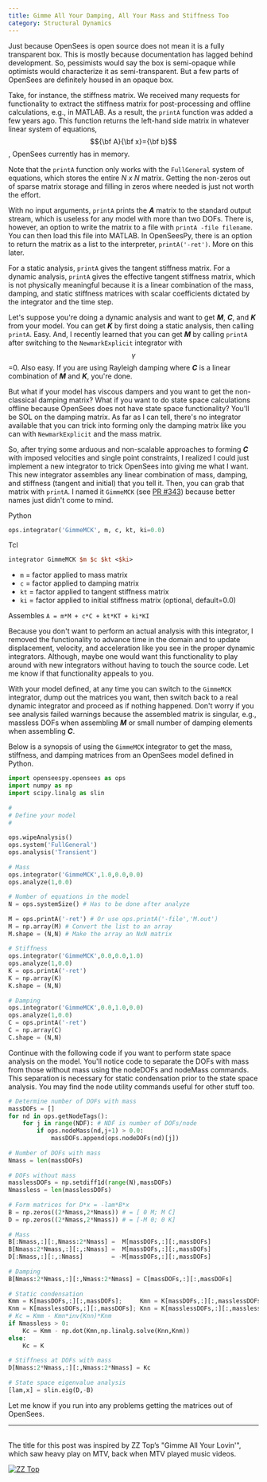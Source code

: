 ```yaml
---
title: Gimme All Your Damping, All Your Mass and Stiffness Too
category: Structural Dynamics
---
```


Just because OpenSees is open source does not mean it is a fully transparent box. This is mostly because documentation has lagged behind development. So, pessimists would say the box is semi-opaque while optimists would characterize it as semi-transparent. But a few parts of OpenSees are definitely housed in an opaque box.

Take, for instance, the stiffness matrix. We received many requests for functionality to extract the stiffness matrix for post-processing and offline calculations, e.g., in MATLAB. As a result, the `printA` function was added a few years ago. This function returns the left-hand side matrix in whatever linear system of equations, $${\bf A}{\bf x}={\bf b}$$, OpenSees currently has in memory.

Note that the `printA` function only works with the `FullGeneral` system of equations, which stores the entire _N x N_ matrix. Getting the non-zeros out of sparse matrix storage and filling in zeros where needed is just not worth the effort.

With no input arguments, `printA` prints the _**A**_ matrix to the standard output stream, which is useless for any model with more than two DOFs. There is, however, an option to write the matrix to a file with `printA -file filename`. You can then load this file into MATLAB. In OpenSeesPy, there is an option to return the matrix as a list to the interpreter, `printA('-ret')`. More on this later.

For a static analysis, `printA` gives the tangent stiffness matrix. For a dynamic analysis, `printA` gives the effective tangent stiffness matrix, which is not physically meaningful because it is a linear combination of the mass, damping, and static stiffness matrices with scalar coefficients dictated by the integrator and the time step.

Let's suppose you're doing a dynamic analysis and want to get _**M**_, _**C**_, and _**K**_ from your model. You can get _**K**_ by first doing a static analysis, then calling `printA`. Easy. And, I recently learned that you can get _**M**_ by calling `printA` after switching to the `NewmarkExplicit` integrator with $$\gamma$$=0. Also easy. If you are using Rayleigh damping where _**C**_ is a linear combination of _**M**_ and _**K**_, you're done.

But what if your model has viscous dampers and you want to get the non-classical damping matrix? What if you want to do state space calculations offline because OpenSees does not have state space functionality? You'll be SOL on the damping matrix. As far as I can tell, there's no integrator available that you can trick into forming only the damping matrix like you can with `NewmarkExplicit` and the mass matrix.

So, after trying some arduous and non-scalable approaches to forming _**C**_ with imposed velocities and single point constraints, I realized I could just implement a new integrator to trick OpenSees into giving me what I want. This new integrator assembles any linear combination of mass, damping, and stiffness (tangent and initial) that you tell it. Then, you can grab that matrix with `printA`. I named it `GimmeMCK` (see [PR #343](https://github.com/OpenSees/OpenSees/pull/343)) because better names just didn't come to mind.

Python
```python
ops.integrator('GimmeMCK', m, c, kt, ki=0.0)
```

Tcl
```tcl
integrator GimmeMCK $m $c $kt <$ki>
```

+ `m` = factor applied to mass matrix
+ `c` = factor applied to damping matrix
+ `kt` = factor applied to tangent stiffness matrix
+ `ki` = factor applied to initial stiffness matrix (optional, default=0.0)

Assembles `A = m*M + c*C + kt*KT + ki*KI`

Because you don't want to perform an actual analysis with this integrator,
I removed the functionality to advance time in the domain and to update
displacement, velocity, and acceleration like you see in the proper dynamic
integrators. Although, maybe one would want this functionality to play around
with new integrators without having to touch the source code. Let me know if
that functionality appeals to you.

With your model defined, at any time you can switch to the `GimmeMCK`
integrator, dump out the matrices you want, then switch back to a real dynamic
integrator and proceed as if nothing happened. Don't worry if you see analysis
failed warnings because the assembled matrix is singular, e.g., massless DOFs
when assembling _**M**_ or small number of damping elements when
assembling _**C**_.

Below is a synopsis of using the `GimmeMCK` integrator to get the mass,
stiffness, and damping matrices from an OpenSees model defined in Python.

```python
import openseespy.opensees as ops
import numpy as np
import scipy.linalg as slin
 
#
# Define your model
#
 
ops.wipeAnalysis()
ops.system('FullGeneral')
ops.analysis('Transient')
 
# Mass
ops.integrator('GimmeMCK',1.0,0.0,0.0)
ops.analyze(1,0.0)
 
# Number of equations in the model
N = ops.systemSize() # Has to be done after analyze
 
M = ops.printA('-ret') # Or use ops.printA('-file','M.out')
M = np.array(M) # Convert the list to an array
M.shape = (N,N) # Make the array an NxN matrix
 
# Stiffness
ops.integrator('GimmeMCK',0.0,0.0,1.0)
ops.analyze(1,0.0)
K = ops.printA('-ret')
K = np.array(K)
K.shape = (N,N)
 
# Damping
ops.integrator('GimmeMCK',0.0,1.0,0.0)
ops.analyze(1,0.0)
C = ops.printA('-ret')
C = np.array(C)
C.shape = (N,N)
```

Continue with the following code if you want to perform state space analysis
on the model. You'll notice code to separate the DOFs with mass from those
without mass using the nodeDOFs and nodeMass commands. This separation is
necessary for static condensation prior to the state space analysis. You may
find the node utility commands useful for other stuff too.

```python
# Determine number of DOFs with mass
massDOFs = []
for nd in ops.getNodeTags():
    for j in range(NDF): # NDF is number of DOFs/node
        if ops.nodeMass(nd,j+1) > 0.0:
            massDOFs.append(ops.nodeDOFs(nd)[j])
 
# Number of DOFs with mass
Nmass = len(massDOFs)
 
# DOFs without mass
masslessDOFs = np.setdiff1d(range(N),massDOFs)
Nmassless = len(masslessDOFs)
 
# Form matrices for D*x = -lam*B*x
B = np.zeros((2*Nmass,2*Nmass)) # = [ 0 M; M C]
D = np.zeros((2*Nmass,2*Nmass)) # = [-M 0; 0 K]
 
# Mass
B[:Nmass,:][:,Nmass:2*Nmass] =  M[massDOFs,:][:,massDOFs]
B[Nmass:2*Nmass,:][:,:Nmass] =  M[massDOFs,:][:,massDOFs]
D[:Nmass,:][:,:Nmass]        = -M[massDOFs,:][:,massDOFs]
 
# Damping
B[Nmass:2*Nmass,:][:,Nmass:2*Nmass] = C[massDOFs,:][:,massDOFs]
 
# Static condensation
Kmm = K[massDOFs,:][:,massDOFs];     Kmn = K[massDOFs,:][:,masslessDOFs]
Knm = K[masslessDOFs,:][:,massDOFs]; Knn = K[masslessDOFs,:][:,masslessDOFs]
# Kc = Kmm - Kmn*inv(Knn)*Knm
if Nmassless > 0:
    Kc = Kmm - np.dot(Kmn,np.linalg.solve(Knn,Knm))
else:
    Kc = K
 
# Stiffness at DOFs with mass
D[Nmass:2*Nmass,:][:,Nmass:2*Nmass] = Kc
 
# State space eigenvalue analysis
[lam,x] = slin.eig(D,-B)
```

Let me know if you run into any problems getting the matrices out of OpenSees.

---
<br>
The title for this post was inspired by ZZ Top’s "Gimme All Your Lovin'",
which saw heavy play on MTV, back when MTV played music videos.

[![ZZ Top](http://img.youtube.com/vi/Ae829mFAGGE/0.jpg)](http://www.youtube.com/watch?v=Ae829mFAGGE "ZZ Top")